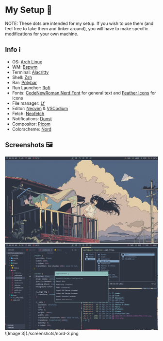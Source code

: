 # My Setup 🖤

NOTE: These dots are intended for my setup. If you wish to use them (and feel free to take them and tinker around), you will have to make specific modifications
for your own machine.

## Info ℹ️

- OS: [Arch Linux](https://archlinux.org/)
- WM: [Bspwm](https://github.com/baskerville/bspwm)
- Terminal: [Alacritty](https://github.com/alacritty/alacritty)
- Shell: [Zsh](https://www.zsh.org/)
- Bar: [Polybar](https://github.com/polybar/polybar)
- Run Launcher: [Rofi](https://github.com/davatorium/rofi)
- Fonts: [CodeNewRoman Nerd Font](https://github.com/ryanoasis/nerd-fonts) for general text and [Feather Icons](https://feathericons.com/) for icons
- File manager: [Lf](https://github.com/gokcehan/lf)
- Editor: [Neovim](https://neovim.io/) & [VSCodium](https://vscodium.com/)
- Fetch: [Neofetch](https://github.com/dylanaraps/neofetch)
- Notifications: [Dunst](https://github.com/dunst-project/dunst)
- Compositor: [Picom](https://github.com/yshui/picom)
- Colorscheme: [Nord](https://www.nordtheme.com)

## Screenshots 🖼️

![Image 1](./screenshots/nord-1.png)
![Image 2](./screenshots/nord-2.png)
![Image 3](./screenshots/nord-3.png
